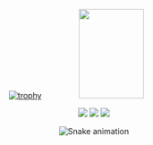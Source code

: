 <div align="center">
  <a href="https://github.com/fabriciotrinndade">
    
   [![trophy](https://github-profile-trophy.vercel.app/?username=fabriciotrinndade&theme=gruvbox)](https://github.com/ryo-ma/github-profile-trophy)
  <img height="160em" img width="48%" src="https://github-readme-stats.vercel.app/api/top-langs/?username=fabriciotrinndade&layout=compact&langs_count=7&theme=gruvbox"/>
</div>
  
<div align="center">
  <a href="https://instagram.com/fabriciotrinndade" target="_blank"><img src="https://img.shields.io/badge/-Instagram-000000?style=for-the-badge&logo=instagram&logoColor=white" target="_blank"></a>
  <a href = "mailto:fabriciotrindade@gmail.com"><img src="https://img.shields.io/badge/Gmail-D14836?style=for-the-badge&logo=gmail&logoColor=white" target="_blank"></a>
  <a href="https://www.linkedin.com/in/fabricio-trindade" target="_blank"><img src="https://img.shields.io/badge/-LinkedIn-%230077B5?style=for-the-badge&logo=linkedin&logoColor=white" target="_blank"></a> 
 
  ![Snake animation](https://github.com/fabriciotrinndade/fabriciotrinndade/blob/output/github-contribution-grid-snake.svg)
  
  
 
  </div>
